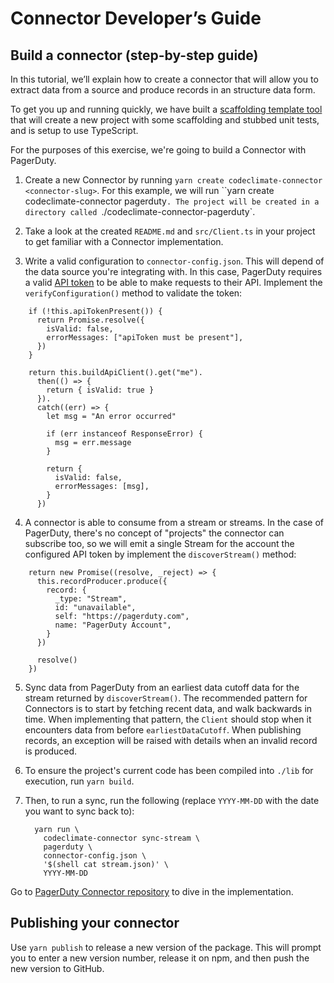 # Connector Developer’s Guide

## Build a connector (step-by-step guide)

In this tutorial, we’ll explain how to create a connector that will
allow you to extract data from a source and produce records in an
structure data form.

To get you up and running quickly, we have built a [scaffolding
template tool](https://github.com/codeclimate/create-codeclimate-connector)
that will create a new project with  some scaffolding and stubbed
unit tests, and is setup to use TypeScript.

For the purposes of this exercise, we're going to build a Connector
with PagerDuty.

1. Create a new Connector by running `yarn create codeclimate-connector <connector-slug>`.
For this example, we will run ``yarn create codeclimate-connector pagerduty`. The project
will be created in a directory called `./codeclimate-connector-pagerduty`.

2. Take a look at the created `README.md` and `src/Client.ts` in your project to get
familiar with a Connector implementation.

3. Write a valid configuration to `connector-config.json`. This will depend of the
data source you're integrating with. In this case, PagerDuty requires a valid
[API token](https://v2.developer.pagerduty.com/docs/authentication) to be able to make
requests to their API. Implement the `verifyConfiguration()` method to validate
the token:

```
    if (!this.apiTokenPresent()) {
      return Promise.resolve({
        isValid: false,
        errorMessages: ["apiToken must be present"],
      })
    }

    return this.buildApiClient().get("me").
      then(() => {
        return { isValid: true }
      }).
      catch((err) => {
        let msg = "An error occurred"

        if (err instanceof ResponseError) {
          msg = err.message
        }

        return {
          isValid: false,
          errorMessages: [msg],
        }
      })
```

4. A connector is able to consume from a stream or streams. In the case of
PagerDuty, there's no concept of "projects" the connector can subscribe too,
so we will emit a single Stream for the account the configured API token by
implement the `discoverStream()` method:

```
    return new Promise((resolve, _reject) => {
      this.recordProducer.produce({
        record: {
          _type: "Stream",
          id: "unavailable",
          self: "https://pagerduty.com",
          name: "PagerDuty Account",
        }
      })

      resolve()
    })
```

5. Sync data from PagerDuty from an earliest data cutoff data for the
  stream returned by `discoverStream()`. The recommended pattern for
  Connectors is to start by fetching recent data, and walk backwards in time. When
  implementing that pattern, the `Client` should stop when it encounters data
  from before `earliestDataCutoff`. When publishing records, an exception will be
  raised with details when an invalid record is produced.

6. To ensure the project's current code has been compiled into `./lib` for
   execution, run `yarn build`.
7. Then, to run a sync, run the following (replace `YYYY-MM-DD` with the date
   you want to sync back to):

    ```
      yarn run \
        codeclimate-connector sync-stream \
        pagerduty \
        connector-config.json \
        '$(shell cat stream.json)' \
        YYYY-MM-DD
    ```

Go to [PagerDuty Connector repository](https://github.com/codeclimate/codeclimate-connector-pagerduty) to dive in the implementation.

## Publishing your connector

Use `yarn publish` to release a new version of the package. This will prompt you to
enter a new version number, release it on npm, and then push the new version to GitHub.
